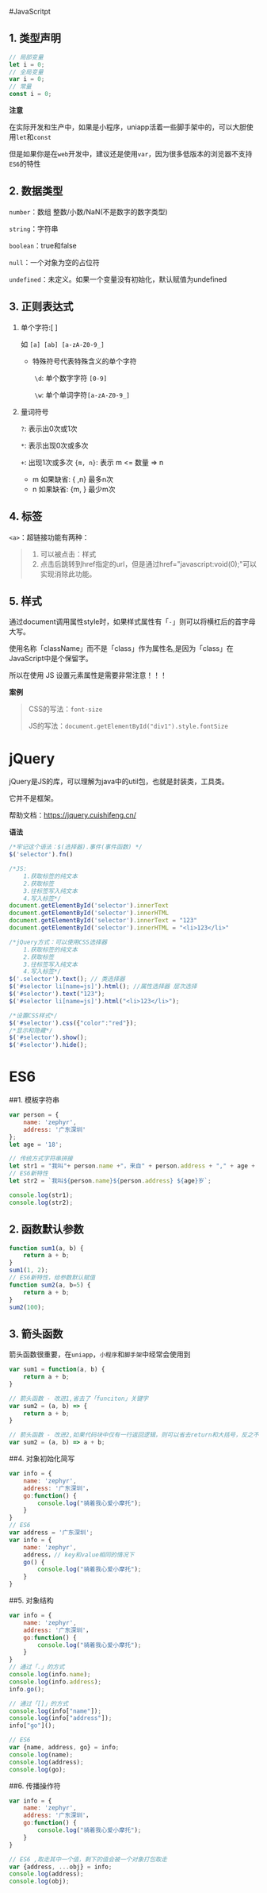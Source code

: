 #JavaScritpt

## 1. 类型声明

```javascript
// 局部变量
let i = 0;
// 全局变量
var i = 0;
// 常量
const i = 0;
```

**注意**

在实际开发和生产中，如果是小程序，uniapp活着一些脚手架中的，可以大胆使用`let`和`const`

但是如果你是在`web`开发中，建议还是使用`var`，因为很多低版本的浏览器不支持`ES6`的特性

## 2. 数据类型

`number`：数组	整数/小数/NaN(不是数字的数字类型)

`string`：字符串

`boolean`：true和false

`null`：一个对象为空的占位符

`undefined`：未定义。如果一个变量没有初始化，默认赋值为undefined

## 3. 正则表达式

1. 单个字符:[ ]

   如 `[a] [ab] [a-zA-Z0-9_]`

   * 特殊符号代表特殊含义的单个字符

     ​	`\d`: 单个数字字符 `[0-9]`

     ​	`\w`: 单个单词字符`[a-zA-Z0-9_]`

2. 量词符号

   `?`: 表示出0次或1次

   `*`: 表示出现0次或多次

   `+`: 出现1次或多次
   `{m, n}`: 表示 m <= 数量 => n

   * m 如果缺省:  { ,n} 最多n次
   * n 如果缺省: {m, } 最少m次

## 4. 标签

`<a>`：超链接功能有两种：

>1. 可以被点击：样式
>2. 点击后跳转到href指定的url，但是通过href="javascript:void(0);"可以实现消除此功能。

## 5. 样式

通过document调用属性style时，如果样式属性有「`-`」则可以将横杠后的首字母大写。

使用名称「className」而不是「class」作为属性名,是因为「class」在JavaScript中是个保留字。

所以在使用 JS 设置元素属性是需要非常注意！！！

**案例**

> CSS的写法：`font-size`
>
> JS的写法：`document.getElementById("div1").style.fontSize`



# jQuery

jQuery是JS的库，可以理解为java中的util包，也就是封装类，工具类。

它并不是框架。

帮助文档：https://jquery.cuishifeng.cn/

**语法**

```javascript
/*牢记这个语法：$(选择器).事件(事件函数) */
$('selector').fn()

/*JS: 
	1.获取标签的纯文本
	2.获取标签
	3.往标签写入纯文本
	4.写入标签*/
document.getElementById('selector').innerText
document.getElementById('selector').innerHTML
document.getElementById('selector').innerText = "123"
document.getElementById('selector').innerHTML = "<li>123</li>"

/*jQuery方式：可以使用CSS选择器
	1.获取标签的纯文本
	2.获取标签
	3.往标签写入纯文本
	4.写入标签*/
$('.selector').text(); // 类选择器
$('#selector li[name=js]').html(); //属性选择器 层次选择
$('#selector').text("123");
$('#selector li[name=js]').html("<li>123</li>");

/*设置CSS样式*/
$('#selector').css({"color":"red"});
/*显示和隐藏*/
$('#selector').show();
$('#selector').hide();
```



# ES6

##1. 模板字符串

```javascript
var person = {
    name: 'zephyr',
    address: '广东深圳'
};
let age = '18';

// 传统方式字符串拼接
let str1 = "我叫"+ person.name +"，来自" + person.address + "," + age + "岁";
// ES6新特性
let str2 = `我叫${person.name}${person.address} ${age}岁`;

console.log(str1);
console.log(str2);
```

## 2. 函数默认参数

```javascript
function sum1(a, b) {
    return a + b;
}
sum1(1, 2);
// ES6新特性，给参数默认赋值
function sum2(a, b=5) {
    return a + b;
}
sum2(100);
```

## 3. 箭头函数

箭头函数很重要，在`uniapp`，`小程序`和`脚手架`中经常会使用到

```javascript
var sum1 = function(a, b) {
    return a + b;
}

// 箭头函数 - 改进1,省去了「funciton」关键字
var sum2 = (a, b) => {
    return a + b;
}

// 箭头函数 - 改进2,如果代码块中仅有一行返回逻辑，则可以省去return和大括号，反之不能省去！
var sum2 = (a, b) => a + b;
```

##4. 对象初始化简写

```javascript
var info = {
    name: 'zephyr',
    address: '广东深圳'，
    go:function() {
        console.log("骑着我心爱小摩托");
    }
}
// ES6
var address = '广东深圳';
var info = {
    name: 'zephyr',
    address，// key和value相同的情况下
    go() {
        console.log("骑着我心爱小摩托");
    }
}
```

##5. 对象结构

```javascript
var info = {
    name: 'zephyr',
    address: '广东深圳'，
    go:function() {
        console.log("骑着我心爱小摩托");
    }
}
// 通过「.」的方式
console.log(info.name);
console.log(info.address);
info.go();

// 通过「[]」的方式
console.log(info["name"]);
console.log(info["address"]);
info["go"]();

// ES6
var {name, address, go} = info;
console.log(name);
console.log(address);
console.log(go);
```

##6. 传播操作符

```javascript
var info = {
    name: 'zephyr',
    address: '广东深圳'，
    go:function() {
        console.log("骑着我心爱小摩托");
    }
}

// ES6 ,取走其中一个值，剩下的值会被一个对象打包取走
var {address, ...obj} = info;
console.log(address);
console.log(obj);
```

